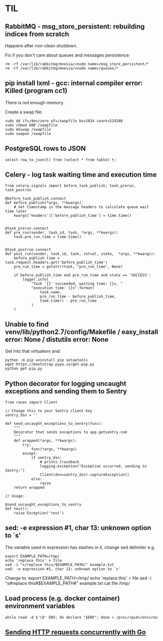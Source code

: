 # TIL

## RabbitMQ - msg_store_persistent: rebuilding indices from scratch

Happens after non-clean shutdown.

Fix if you don't care about queues and messages persistence:

    rm -rf /var/lib/rabbitmq/mnesia/<node name>/msg_store_persistent/*
    rm -rf /var/lib/rabbitmq/mnesia/<node name>/queues/*

## pip install lxml - gcc: internal compiler error: Killed (program cc1)

There is not enough memory.

Create a swap file:

    sudo dd if=/dev/zero of=/swapfile bs=1024 count=524288
    sudo chmod 600 /swapfile
    sudo mkswap /swapfile
    sudo swapon /swapfile


## PostgreSQL rows to JSON

    select row_to_json(t) from (select * from table) t;

## Celery - log task waiting time and execution time

    from celery.signals import before_task_publish, task_prerun, task_postrun

    @before_task_publish.connect
    def before_publish(*args, **kwargs):
        # Set timestamp in the message headers to calculate queue wait time later
        kwargs['headers']['before_publish_time'] = time.time()


    @task_prerun.connect
    def pre_run(sender, task_id, task, *args, **kwargs):
        task.pre_run_time = time.time()


    @task_postrun.connect
    def post_run(sender, task_id, task, retval, state,  *args, **kwargs):
        before_publish_time = task.request.headers.get('before_publish_time')
        pre_run_time = getattr(task, "pre_run_time", None)

        if before_publish_time and pre_run_time and state == 'SUCCESS':
            logger.info(
                "Task '{}' succeeded, waiting time: {}s, "
                "execution time: {}s".format(
                    task.name,
                    pre_run_time - before_publish_time,
                    time.time() - pre_run_time
                )
        )

## Unable to find venv/lib/python2.7/config/Makefile / easy_install error: None / distutils error: None

Get into that virtualenv and:

    python -m pip uninstall pip setuptools
    wget https://bootstrap.pypa.io/get-pip.py
    python get-pip.py


## Python decorator for logging uncaught exceptions and sending them to Sentry

    from raven import Client
    
    // Change this to your Sentry client key
    sentry_dsn = ''
    
    def send_uncaught_exceptions_to_sentry(func):
        """
        Decorator that sends exceptions to app.getsentry.com
        """
        def wrapped(*args, **kwargs):
            try:
                func(*args, **kwargs)
            except:
                if sentry_dsn:
                    # prints traceback
                    logging.exception("Exception occurred, sending to Sentry:")
                    Client(dsn=sentry_dsn).captureException()
                else:
                    raise
        return wrapped

    // Usage:

    @send_uncaught_exceptions_to_sentry
    def test():
        raise Exception('test')


## sed: -e expression #1, char 13: unknown option to `s'

The variable used in expression has slashes in it, change sed delimiter e.g.

    export EXAMPLE_PATH=/tmp/
    echo 'replace this' > file
    sed -i "s/replace this/$EXAMPLE_PATH/" example.txt
    sed: -e expression #1, char 13: unknown option to `s'

Change to:
    export EXAMPLE_PATH=/tmp/
    echo 'replace this' > file
    sed -i "s#replace this#$EXAMPLE_PATH#" example.txt
    cat file
    /tmp/


## Load process (e.g. docker container) environment variables
    
    while read -d $'\0' ENV; do declare "$ENV"; done < /proc/<pid>/environ

## [Sending HTTP requests concurrently with Go](https://gist.github.com/konradko/1a8a6b09b2272163c4c971a686760cb7)

